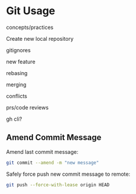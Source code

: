 # Git Usage

concepts/practices

Create new local repository

gitignores

new feature

rebasing

merging

conflicts

prs/code reviews

gh cli?

## Amend Commit Message

Amend last commit message:

```zsh
git commit --amend -m "new message"
```

Safely force push new commit message to remote:

```zsh
git push --force-with-lease origin HEAD
```
